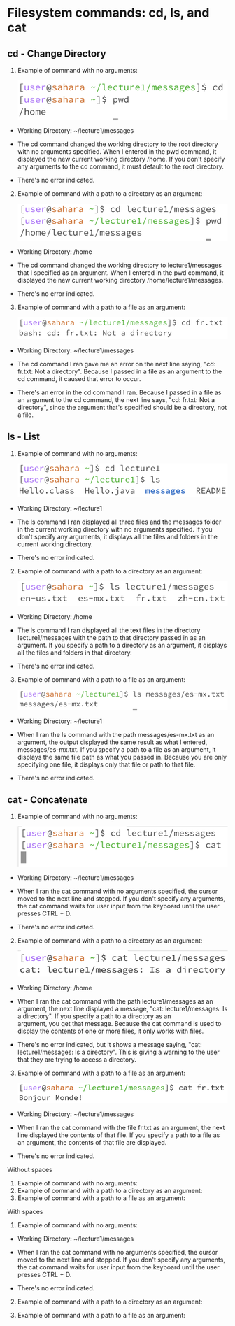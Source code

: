 # Filesystem commands: cd, ls, and cat

## cd - Change Directory

1. Example of command with no arguments:

   ![Image](cd%20-%20no%20arguments.png)
   
- Working Directory: ~/lecture1/messages

- The cd command changed the working directory to the root directory with no arguments specified.
  When I entered in the pwd command, it displayed the new current working directory /home.
  If you don't specify any arguments to the cd command, it must default to the root directory. 

- There's no error indicated.

2. Example of command with a path to a directory as an argument:

   ![Image](cd%20-%20path%20to%20directory.png)

- Working Directory: /home

- The cd command changed the working directory to lecture1/messages that I specified as an argument.
  When I entered in the pwd command, it displayed the new current working directory /home/lecture1/messages. 

- There's no error indicated.
  
3. Example of command with a path to a file as an argument:

     ![Image](cd%20-%20path%20to%20file.png)

- Working Directory: ~/lecture1/messages

- The cd command I ran gave me an error on the next line saying, "cd: fr.txt: Not a directory".
  Because I passed in a file as an argument to the cd command, it caused that error to occur. 

- There's an error in the cd command I ran. Because I passed in a file as an argument to the cd command,
  the next line says, "cd: fr.txt: Not a directory", since the argument that's specified should be a directory, not 
  a file.  

## ls - List 

1. Example of command with no arguments:

    ![Image](ls%20-%20no%20arguments.png)

- Working Directory: ~/lecture1

- The ls command I ran displayed all three files and the messages folder in the current working
  directory with no arguments specified. If you don't specify any arguments,
  it displays all the files and folders in the current working directory. 

- There's no error indicated. 

2. Example of command with a path to a directory as an argument:

    ![Image](ls%20-%20path%20to%20directory.png)

- Working Directory: /home

- The ls command I ran displayed all the text files in the directory lecture1/messages with 
  the path to that directory passed in as an argument. If you specify a path to a directory as an argument,
  it displays all the files and folders in that directory. 

- There's no error indicated. 

3. Example of command with a path to a file as an argument:

    ![Image](ls%20-%20path%20to%20file.png)

- Working Directory: ~/lecture1

- When I ran the ls command with the path messages/es-mx.txt as an argument, the output
  displayed the same result as what I entered, messages/es-mx.txt. If you specify a path to a file as an argument,
  it displays the same file path as what you passed in. Because you are only specifying one file,
  it displays only that file or path to that file. 

- There's no error indicated. 

## cat - Concatenate 

1. Example of command with no arguments:

    ![Image](cat%20-%20no%20arguments.png)

- Working Directory: ~/lecture1/messages

- When I ran the cat command with no arguments specified, the cursor moved to the next line and stopped.
  If you don't specify any arguments, the cat command waits for user input from
  the keyboard until the user presses CTRL + D. 
  
- There's no error indicated. 

2. Example of command with a path to a directory as an argument:

    ![Image](cat%20-%20path%20to%20directory.png)

- Working Directory: /home

- When I ran the cat command with the path lecture1/messages as an argument, the next line
  displayed a message, "cat: lecture1/messages: Is a directory". If you specify a path to a directory as an   
  argument, you get that message. Because the cat command is used to display the contents of
  one or more files, it only works with files.  

- There's no error indicated, but it shows a message saying, "cat: lecture1/messages: Is a directory".
  This is giving a warning to the user that they are trying to access a directory.

3. Example of command with a path to a file as an argument:

    ![Image](cat%20-%20path%20to%20file.png)

- Working Directory: ~/lecture1/messages

- When I ran the cat command with the file fr.txt as an argument, the next line
  displayed the contents of that file. If you specify a path to a file as an argument, the
  contents of that file are displayed.   

- There's no error indicated.


Without spaces

1. Example of command with no arguments:
2. Example of command with a path to a directory as an argument:
3. Example of command with a path to a file as an argument:

With spaces


1. Example of command with no arguments:

- Working Directory: ~/lecture1/messages

- When I ran the cat command with no arguments specified, the cursor moved to the next line and stopped.
  If you don't specify any arguments, the cat command waits for user input from
  the keyboard until the user presses CTRL + D.
  
- There's no error indicated.


2. Example of command with a path to a directory as an argument:


3. Example of command with a path to a file as an argument:

